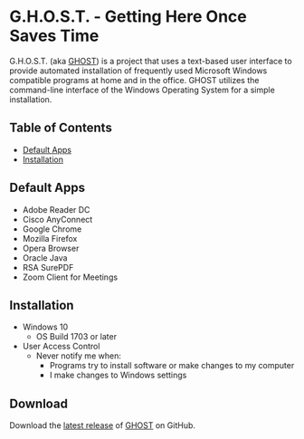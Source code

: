 # G.H.O.S.T. - Getting Here Once Saves Time
G.H.O.S.T. (aka [GHOST](https://github.com/nyhtml/GHOST)) is a project that uses a text-based user interface to provide automated installation of frequently used Microsoft Windows compatible programs at home and in the office. GHOST utilizes the command-line interface of the Windows Operating System for a simple installation.

## Table of Contents
* [Default Apps](#default-apps)
* [Installation](#installation)

## Default Apps
* Adobe Reader DC
* Cisco AnyConnect
* Google Chrome
* Mozilla Firefox
* Opera Browser
* Oracle Java
* RSA SurePDF
* Zoom Client for Meetings

## Installation
* Windows 10
  * OS Build 1703 or later
* User Access Control 
  * Never notify me when:
    * Programs try to install software or make changes to my computer
    * I make changes to Windows settings

## Download
Download the [latest release](https://github.com/nyhtml/GHOST/releases/latest/download/GHOST.zip) of [GHOST](https://github.com/nyhtml/GHOST) on GitHub.
